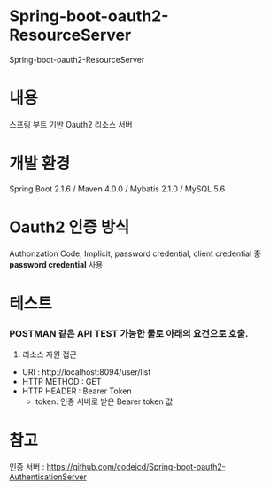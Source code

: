 # Spring-boot-oauth2-ResourceServer
Spring-boot-oauth2-ResourceServer

# 내용
스프링 부트 기반 Oauth2 리소스 서버

# 개발 환경
Spring Boot 2.1.6 / Maven 4.0.0 / Mybatis 2.1.0 / MySQL 5.6

# Oauth2 인증 방식 
Authorization Code, Implicit, password credential, client credential 중 __password credential__ 사용

# 테스트
### POSTMAN 같은 API TEST 가능한 툴로 아래의 요건으로 호출.
1. 리소스 자원 접근 
* URI :  http://localhost:8094/user/list
* HTTP METHOD : GET
* HTTP HEADER : Bearer Token
  * token: 인증 서버로 받은 Bearer token 값

# 참고 
인증 서버 : https://github.com/codejcd/Spring-boot-oauth2-AuthenticationServer

